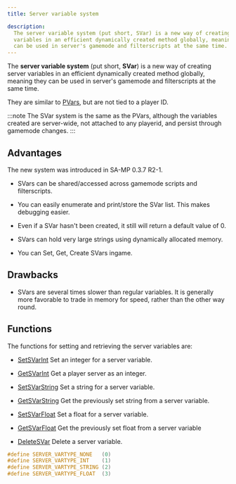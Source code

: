 ```yaml
---
title: Server variable system

description:
  The server variable system (put short, SVar) is a new way of creating server
  variables in an efficient dynamically created method globally, meaning they
  can be used in server's gamemode and filterscripts at the same time.
---
```


The **server variable system** (put short, **SVar**) is a new way of creating
server variables in an efficient dynamically created method globally, meaning
they can be used in server's gamemode and filterscripts at the same time.

They are similar to [PVars](perplayervariablesystem), but are not tied to a
player ID.

:::note The SVar system is the same as the PVars, although the variables created
are server-wide, not attached to any playerid, and persist through gamemode
changes. :::

## Advantages

The new system was introduced in SA-MP 0.3.7 R2-1.

- SVars can be shared/accessed across gamemode scripts and filterscripts.

- You can easily enumerate and print/store the SVar list. This makes debugging
  easier.

- Even if a SVar hasn't been created, it still will return a default value of 0.

- SVars can hold very large strings using dynamically allocated memory.

- You can Set, Get, Create SVars ingame.

## Drawbacks

- SVars are several times slower than regular variables. It is generally more
  favorable to trade in memory for speed, rather than the other way round.

## Functions

The functions for setting and retrieving the server variables are:

- [SetSVarInt](../scripting/functions/SetSVarInt) Set an integer for a server
  variable.

- [GetSVarInt](../scripting/functions/GetSVarInt) Get a player server as an
  integer.

- [SetSVarString](../scripting/functions/SetSVarString) Set a string for a
  server variable.

- [GetSVarString](../scripting/functions/GetSVarString) Get the previously set
  string from a server variable.

- [SetSVarFloat](../scripting/functions/SetSVarFloat) Set a float for a server
  variable.

- [GetSVarFloat](../scripting/functions/GetSVarFloat) Get the previously set
  float from a server variable

- [DeleteSVar](../scripting/functions/DeleteSVar) Delete a server variable.

```c
#define SERVER_VARTYPE_NONE   (0)
#define SERVER_VARTYPE_INT    (1)
#define SERVER_VARTYPE_STRING (2)
#define SERVER_VARTYPE_FLOAT  (3)
```
